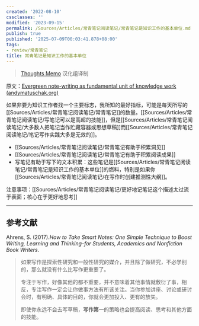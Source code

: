 ```yaml
---
created: '2022-08-10'
cssclasses: ''
modified: '2023-09-15'
permalink: /Sources/Articles/常青笔记阅读笔记/常青笔记是知识工作的基本单位.md
publish: true
published: '2025-07-09T00:03:41.878+08:00'
tags:
- review/常青笔记
title: 常青笔记是知识工作的基本单位
---
```

> [Thoughts Memo](https://paratranz.cn/projects/3131) 汉化组译制

原文：[Evergreen note-writing as fundamental unit of knowledge work (andymatuschak.org)](https://notes.andymatuschak.org/z3SjnvsB5aR2ddsycyXofbYR7fCxo7RmKW2be)

如果非要为知识工作者找一个主要标志，我所知的最好指标，可能是每天所写的[[Sources/Articles/常青笔记阅读笔记/常青笔记]]的数量。[[Sources/Articles/常青笔记阅读笔记/写笔记可以是高超的技能]]，但是[[Sources/Articles/常青笔记阅读笔记/大多数人把笔记当作贮藏容器或思想草稿]]而[[Sources/Articles/常青笔记阅读笔记/笔记写作实践大多是无效的]]。

- [[Sources/Articles/常青笔记阅读笔记/常青笔记有助于积累洞见]]
- [[Sources/Articles/常青笔记阅读笔记/常青笔记有助于积累阅读成果]]
- 写笔记有助于写下的文本积累：这些笔记是[[Sources/Articles/常青笔记阅读笔记/常青笔记是知识工作的基本单位]]的燃料，特别是如果你[[Sources/Articles/常青笔记阅读笔记/在写作时创建推测性大纲]]。

注意事项：[[Sources/Articles/常青笔记阅读笔记/更好地记笔记这个描述太过流于表面；核心在于更好地思考]]

___

## 参考文献

Ahrens, S. (2017).*How to Take Smart Notes: One Simple Technique to Boost Writing, Learning and Thinking–for Students, Academics and Nonfiction Book Writers*.

> 如果写作是探索性研究和一般性研究的媒介，并且除了做研究，不必学别的，那么就没有什么比写作更重要了。
>
> 专注于写作，好像其他的都不重要，并不意味着其他事情就敷衍了事，相反，专注写作一定会让你做事方法有所该关注。当你参加讲座、讨论或研讨会时，有明确、具体的目的，你就会更加投入、更有的放矢。
>
> 即使你永远不会去写草稿，**写作第一**的策略也会提高阅读、思考和其他方面的技能。
